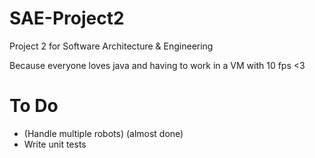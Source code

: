 # SAE-Project2

Project 2 for Software Architecture &amp; Engineering

Because everyone loves java and having to work in a VM with 10 fps <3


# To Do

- (Handle multiple robots) (almost done)
- Write unit tests
